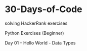 # 30-Days-of-Code
solving HackerRank exercises

Python Exercises (Beginner)

Day 01
        - Hello World
        - Data Types
